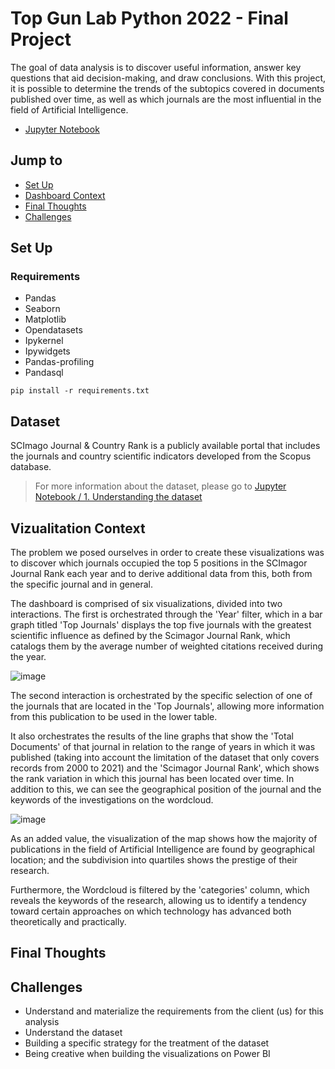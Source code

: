 # Top Gun Lab Python 2022 - Final Project
The goal of data analysis is to discover useful information, answer key questions that aid decision-making, and draw conclusions. With this project, it is possible to determine the trends of the subtopics covered in documents published over time, as well as which journals are the most influential in the field of Artificial Intelligence.
- [Jupyter Notebook](https://nbviewer.org/github/juancr15/final_project_TGL2022/blob/main/src/analisis_Journals_IA.ipynb)
## Jump to
- [Set Up](#set-up)
- [Dashboard Context](#viz-context)
- [Final Thoughts](#final-thoughts)
- [Challenges](#challenges)


## Set Up

### Requirements
- Pandas
- Seaborn
- Matplotlib
- Opendatasets
- Ipykernel
- Ipywidgets
- Pandas-profiling
- Pandasql

```
pip install -r requirements.txt
```
## Dataset
SCImago Journal & Country Rank is a publicly available portal that includes the journals and country scientific indicators developed from the Scopus database.
> For more information about the dataset, please go to [Jupyter Notebook / 1. Understanding the dataset](https://nbviewer.org/github/juancr15/final_project_TGL2022/blob/main/src/analisis_Journals_IA.ipynb)
## Vizualitation Context
The problem we posed ourselves in order to create these visualizations was to discover which journals occupied the top 5 positions in the SCImagor Journal Rank each year and to derive additional data from this, both from the specific journal and in general.

The dashboard is comprised of six visualizations, divided into two interactions. The first is orchestrated through the 'Year' filter, which in a bar graph titled 'Top Journals' displays the top five journals with the greatest scientific influence as defined by the Scimagor Journal Rank, which catalogs them by the average number of weighted citations received during the year.

![image](https://user-images.githubusercontent.com/78455296/195889615-c25e57ba-795f-4da3-ad25-f983e518213a.png)

The second interaction is orchestrated by the specific selection of one of the journals that are located in the 'Top Journals', allowing more information from this publication to be used in the lower table. 

It also orchestrates the results of the line graphs that show the 'Total Documents' of that journal in relation to the range of years in which it was published (taking into account the limitation of the dataset that only covers records from 2000 to 2021) and the 'Scimagor Journal Rank', which shows the rank variation in which this journal has been located over time.  In addition to this, we can see the geographical position of the journal and the keywords of the investigations on the wordcloud.

![image](https://user-images.githubusercontent.com/78455296/195890062-30b6c8fa-a403-494e-9d93-8c572f4c367d.png)

As an added value, the visualization of the map shows how the majority of publications in the field of Artificial Intelligence are found by geographical location; and the subdivision into quartiles shows the prestige of their research.

Furthermore, the Wordcloud is filtered by the 'categories' column, which reveals the keywords of the research, allowing us to identify a tendency toward certain approaches on which technology has advanced both theoretically and practically.

## Final Thoughts

## Challenges
- Understand and materialize the requirements from the client (us) for this analysis
- Understand the dataset
- Building a specific strategy for the treatment of the dataset
- Being creative when building the visualizations on Power BI
